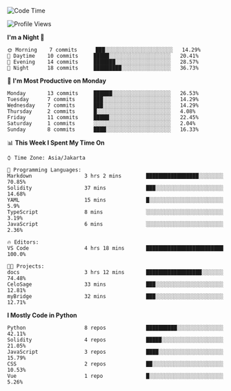 <!--START_SECTION:waka-->
![Code Time](http://img.shields.io/badge/Code%20Time-1%2C319%20hrs%2011%20mins-blue)

![Profile Views](http://img.shields.io/badge/Profile%20Views-0-blue)

**I'm a Night 🦉** 

```text
🌞 Morning    7 commits      ███░░░░░░░░░░░░░░░░░░░░░░   14.29% 
🌆 Daytime    10 commits     █████░░░░░░░░░░░░░░░░░░░░   20.41% 
🌃 Evening    14 commits     ███████░░░░░░░░░░░░░░░░░░   28.57% 
🌙 Night      18 commits     █████████░░░░░░░░░░░░░░░░   36.73%

```
📅 **I'm Most Productive on Monday** 

```text
Monday       13 commits     ██████░░░░░░░░░░░░░░░░░░░   26.53% 
Tuesday      7 commits      ███░░░░░░░░░░░░░░░░░░░░░░   14.29% 
Wednesday    7 commits      ███░░░░░░░░░░░░░░░░░░░░░░   14.29% 
Thursday     2 commits      █░░░░░░░░░░░░░░░░░░░░░░░░   4.08% 
Friday       11 commits     █████░░░░░░░░░░░░░░░░░░░░   22.45% 
Saturday     1 commits      ░░░░░░░░░░░░░░░░░░░░░░░░░   2.04% 
Sunday       8 commits      ████░░░░░░░░░░░░░░░░░░░░░   16.33%

```


📊 **This Week I Spent My Time On** 

```text
⌚︎ Time Zone: Asia/Jakarta

💬 Programming Languages: 
Markdown                 3 hrs 2 mins        █████████████████░░░░░░░░   70.85% 
Solidity                 37 mins             ███░░░░░░░░░░░░░░░░░░░░░░   14.68% 
YAML                     15 mins             █░░░░░░░░░░░░░░░░░░░░░░░░   5.9% 
TypeScript               8 mins              ░░░░░░░░░░░░░░░░░░░░░░░░░   3.19% 
JavaScript               6 mins              ░░░░░░░░░░░░░░░░░░░░░░░░░   2.36%

🔥 Editors: 
VS Code                  4 hrs 18 mins       █████████████████████████   100.0%

🐱‍💻 Projects: 
docs                     3 hrs 12 mins       ██████████████████░░░░░░░   74.48% 
CeloSage                 33 mins             ███░░░░░░░░░░░░░░░░░░░░░░   12.81% 
myBridge                 32 mins             ███░░░░░░░░░░░░░░░░░░░░░░   12.71%

```

**I Mostly Code in Python** 

```text
Python                   8 repos             ██████████░░░░░░░░░░░░░░░   42.11% 
Solidity                 4 repos             █████░░░░░░░░░░░░░░░░░░░░   21.05% 
JavaScript               3 repos             ████░░░░░░░░░░░░░░░░░░░░░   15.79% 
CSS                      2 repos             ██░░░░░░░░░░░░░░░░░░░░░░░   10.53% 
Vue                      1 repo              █░░░░░░░░░░░░░░░░░░░░░░░░   5.26%

```



<!--END_SECTION:waka-->
